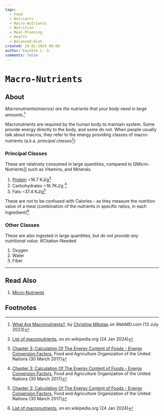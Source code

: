 ```yaml
---
tags:
  - Food
  - Nutrients
  - Macro-Nutrients
  - Nutrition
  - Meal-Planning
  - Health
  - Balanced-Diet
created: 24-01-2024 09:09
author: Kaushik L. S.
comments: false
---
```

<!-- more -->
# <kbd> Macro-Nutrients </kbd>
## About

*Macronutrients(macros) are the nutrients that your body need in large amounts.*[^1]

Macronutrients are required by the human body to maintain system. Some provide energy directly to the body, and some do not. When people usually talk about macros, they refer to the energy providing classes of macro-nutrients (a.k.a. *principal classes*[^2])

### Principal Classes
These are relatively consumed in large quantities, compared to [[Micro-Nutrients]] such as Vitamins, and Minerals.

1. [Protein](Protein-for-the-Body.md) ~16.7 KJ/g[^3]
2. Carbohydrates ~16.7KJ/g [^3]
4. Fats ~37.4 KJ/g[^3]

These are not to be confused with Calories - as they measure the nutrition value of a meal (combination of the nutrients in specific ratios, in each ingredient)[^2]

### Other Classes
These are also ingested in large quantities, but *do not provide any nutritional value.* #Citation-Needed

1. Oxygen
2. Water
3. Fiber


---
## Read Also
1. [Micro-Nutrients](Micro-Nutrients.md)
   
## Footnotes

[^1]: [What Are Macronutrients?](https://www.webmd.com/diet/what-are-macronutrients), by [Christine Mikstas](https://www.linkedin.com/in/christinemikstas/) on WebMD.com (13 July 2023)
[^2]: [List of macronutrients](https://en.wikipedia.org/wiki/List_of_macronutrients), on en.wikipedia.org (24 Jan 2024)
[^3]: [Chapter 3: Calculation Of The Energy Content of Foods - Energy Conversion Factors](https://www.fao.org/3/Y5022E/y5022e04.htm#fn9), Food and Agriculture Organization of the United Nations (30 March 2017)
